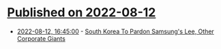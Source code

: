 # [Published on 2022-08-12](index.md)

* [2022-08-12, 16:45:00](https://slashdot.org/story/22/08/12/1558246/south-korea-to-pardon-samsungs-lee-other-corporate-giants?utm_source=rss1.0mainlinkanon&utm_medium=feed) - [South Korea To Pardon Samsung's Lee, Other Corporate Giants](https://slashdot.org/story/22/08/12/1558246/south-korea-to-pardon-samsungs-lee-other-corporate-giants?utm_source=rss1.0mainlinkanon&utm_medium=feed)
